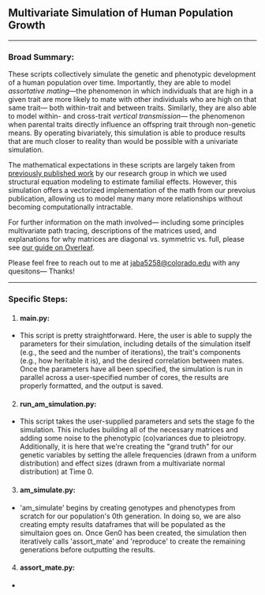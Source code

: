 ## Multivariate Simulation of Human Population Growth

----

### Broad Summary:

These scripts collectively simulate the genetic and phenotypic development of a human population over time. Importantly, they are able to model *assortative mating*—the phenomenon in which individuals that are high in a given trait are more likely to mate with other individuals who are high on that same trait— both within-trait and between traits. Similarly, they are also able to model within- and cross-trait *vertical transmission*— the phenomenon when parental traits directly influence an offspring trait through non-genetic means. By operating bivariately, this simulation is able to produce results that are much closer to reality than would be possible with a univariate simulation.

The mathematical expectations in these scripts are largely taken from [previously published work](https://link.springer.com/article/10.1007/s10519-020-10032-w) by our research group in which we used structural equation modeling to estimate familial effects. However, this simulation offers a vectorized implementation of the math from our prevoius publication, allowing us to model many many more relationships without becoming computationally intractable. 

For further information on the math involved— including some principles multivariate path tracing, descriptions of the matrices used, and explanations for why matrices are diagonal vs. symmetric vs. full, please see [our guide on Overleaf](https://www.overleaf.com/read/vjvshhnmfcdq).

Please feel free to reach out to me at jaba5258@colorado.edu with any quesitons— Thanks!

----

### Specific Steps:

 1. #### main.py:  ####
   - This script is pretty straightforward. Here, the user is able to supply the parameters for their simulation, including details of the simulation itself (e.g., the seed and the number of iterations), the trait's components (e.g., how heritable it is), and the desired correlation between mates. Once the parameters have all been specified, the simulation is run in parallel across a user-specified number of cores, the results are properly formatted, and the output is saved.

 2. #### run_am_simulation.py:  ####
   - This script takes the user-supplied parameters and sets the stage fo the simulation. This includes building all of the necessary matrices and adding some noise to the phenotypic (co)variances due to pleiotropy. Additionally, it is here that we're creating the "grand truth" for our genetic variables by setting the allele frequencies (drawn from a uniform distribution) and effect sizes (drawn from a multivariate normal distribution) at Time 0. 

 3. #### am_simulate.py:  ####
   - 'am_simulate' begins by creating genotypes and phenotypes from scratch for our population's 0th generation. In doing so, we are also creating empty results dataframes that will be populated as the simultaion goes on. Once Gen0 has been created, the simulation then iteratively calls 'assort_mate' and 'reproduce' to create the remaining generations before outputting the results.  
 
  4. #### assort_mate.py:  ####
   - 
